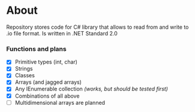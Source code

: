 # About
Repository stores code for C# library that allows to read from and write to .io file format. Is written in .NET Standard 2.0

### Functions and plans
- [X] Primitive types (int, char)
- [X] Strings
- [X] Classes
- [X] Arrays (and jagged arrays)
- [X] Any IEnumerable collection *(works, but should be tested first)*
- [X] Combinations of all above
- [ ] Multidimensional arrays are planned
